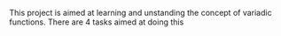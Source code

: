 This project is aimed at learning and unstanding the concept of variadic functions.
There are 4 tasks aimed at doing this
